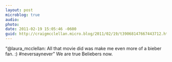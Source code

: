 ```yaml
---
layout: post
microblog: true
audio: 
photo: 
date: 2011-02-19 15:05:46 -0600
guid: http://craigmcclellan.micro.blog/2011/02/19/t39068147667443712.html
---
```

“@laura_mcclellan: All that movie did was make me even more of a bieber fan. :) #neversaynever” We are true Beliebers now.
